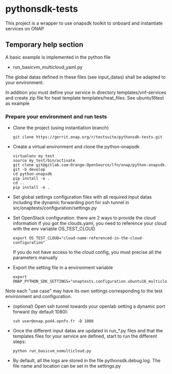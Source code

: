 # pythonsdk-tests

This project is a wrapper to use onapsdk toolkit to onboard and
instantiate services on ONAP

## Temporary help section

A basic example is implemented in the python file

- run_basicvm_multicloud_yaml.py

The global datas defined in these files (see input_datas) shall be
adapted to your environment.

In addition you must define your service in directory templates/vnf-services
and create zip file for heat template templates/heat_files.
See ubuntu16test as example

### Prepare your environment and run tests

- Clone the project (using instantiation branch)
  ```shell
  git clone https://gerrit.onap.org/r/testsuite/pythonsdk-tests.git
  ```

- Create a virtual environment and clone the python-onapsdk
  ```shell
  virtualenv my_test
  source my_test/bin/activate
  git clone git@gitlab.com:Orange-OpenSource/lfn/onap/python-onapsdk.
  git -b develop
  cd python-onapsdk
  pip install -e .
  cd ..
  pip install -e .
  ```

- Set global settings configuration files with all required input datas
  including the dynamic forwarding port for ssh tunnel in
  src/onaptests/configuration/settings.py

- Set OpenStack configuration: there are 2 ways to provide the cloud information
  If you got the clouds.yaml, you need to reference your cloud with the env
  variable OS_TEST_CLOUD
  ```shell
  export OS_TEST_CLOUD="cloud-name-referenced-in-the-cloud-configuration"
  ```
  If you do not have access to the cloud config, you must precise all the
  parameters manually

- Export the setting file in a environment variable
  ```shell
  export ONAP_PYTHON_SDK_SETTINGS="onaptests.configuration.ubuntu16_multicloud_yaml_settings"
  ```

Note each "use case" may have its own settings corresponding to the test
environment and configuration.

- (optional) Open ssh tunnel towards your openlab setting a dynamic
  port forward (by default 1080):
  ```shell
  ssh user@onap.pod4.opnfv.fr -D 1080
  ```

- Once the different input datas are updated in run\_\*.py files and
  that the templates files for your service are defined, start to run
  the different steps:
  ```shell
  python run_basicvm_nomulticloud.py
  ```

- By default, all the logs are stored in the file pythonsdk.debug.log.
  The file name and location can be set in the settings.py
